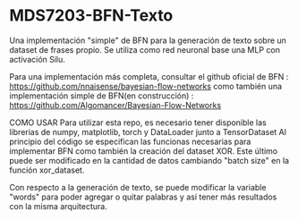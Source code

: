 # MDS7203-BFN-Texto
Una implementación "simple" de BFN para la generación de texto sobre un dataset de frases propio.
Se utiliza como red neuronal base una MLP con activación Silu.


Para una implementación más completa, consultar el github oficial de BFN : https://github.com/nnaisense/bayesian-flow-networks
como también una implementación simple de BFN(en construcción) : https://github.com/Algomancer/Bayesian-Flow-Networks

COMO USAR 
Para utilizar esta repo, es necesario tener disponible las librerias de numpy, matplotlib, torch y DataLoader junto a TensorDataset
Al principio del código se especifican las funcionas necesarias para implementar BFN como también la creación del dataset XOR.
Este último puede ser modificado en la cantidad de datos cambiando "batch size" en la función xor_dataset.

Con respecto a la generación de texto, se puede modificar la variable "words" para poder agregar o quitar palabras y así tener
más resultados con la misma arquitectura.
